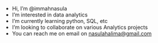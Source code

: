 -  Hi, I’m @immahnasula
-  I’m interested in data analytics 
-  I’m currently learning python, SQL, etc
-  I’m looking to collaborate on various Analytics projects
-  You can reach me on email on nasulahalima@gmail.com

<!---
immahnasula/immahnasula is a ✨ special ✨ repository because its `README.md` (this file) appears on your GitHub profile.
You can click the Preview link to take a look at your changes.
--->
